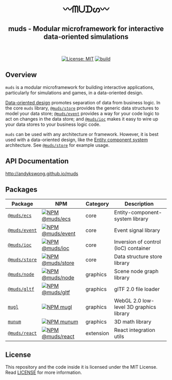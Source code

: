 <h1 align="center">〰ᗰᑌᗪᔕ〰</h1>
<h2 align="center">muds - Modular microframework for interactive data-oriented simulations</h2>
<br />
<p align="center">
  <a href="./LICENSE"><img src="https://img.shields.io/badge/License-MIT-yellow.svg" alt="License: MIT" /></a>
  <a href="https://github.com/andykswong/muds/actions/workflows/build.yaml"><img src="https://github.com/andykswong/muds/actions/workflows/build.yaml/badge.svg" alt="build" /></a>
</p>

## Overview
`muds` is a modular microframework for building interactive applications, particularly for simulations and games, in a data-oriented design.

[Data-oriented design](https://en.wikipedia.org/wiki/Data-oriented_design) promotes separation of data from business logic. In the core `muds` library, [`@muds/store`](./packages/store) provides the generic data structures to model your data store; [`@muds/event`](./packages/event) provides a way for your code logic to act on changes in the data store; and [`@muds/ioc`](./packages/ioc) makes it easy to wire up your data stores to your business logic code.

`muds` can be used with any architecture or framework. However, it is best used with a data-oriented design, like the [Entity component system](https://en.wikipedia.org/wiki/Entity_component_system) architecture. See [`@muds/store`](./packages/store) for example usage.

## API Documentation
http://andykswong.github.io/muds

## Packages

|Package|NPM|Category|Description|
|-------|---|--------|-----------|
|[`@muds/ecs`](./packages/ecs)|<a href="https://www.npmjs.com/package/@muds/ecs"><img src="https://img.shields.io/npm/v/@muds/ecs?label=@muds/ecs" alt="NPM @muds/ecs" /></a>|core|Entity-component-system library|
|[`@muds/event`](./packages/event)|<a href="https://www.npmjs.com/package/@muds/event"><img src="https://img.shields.io/npm/v/@muds/event?label=@muds/event" alt="NPM @muds/event" /></a>|core|Event signal library|
|[`@muds/ioc`](./packages/ioc)|<a href="https://www.npmjs.com/package/@muds/ioc"><img src="https://img.shields.io/npm/v/@muds/ioc?label=@muds/ioc" alt="NPM @muds/ioc" /></a>|core|Inversion of control (IoC) container|
|[`@muds/store`](./packages/store)|<a href="https://www.npmjs.com/package/@muds/store"><img src="https://img.shields.io/npm/v/@muds/store?label=@muds/store" alt="NPM @muds/store" /></a>|core|Data structure store library|
|[`@muds/node`](./packages/node)|<a href="https://www.npmjs.com/package/@muds/node"><img src="https://img.shields.io/npm/v/@muds/node?label=@muds/node" alt="NPM @muds/node" /></a>|graphics|Scene node graph library|
|[`@muds/gltf`](./packages/gltf)|<a href="https://www.npmjs.com/package/@muds/gltf"><img src="https://img.shields.io/npm/v/@muds/gltf?label=@muds/gltf" alt="NPM @muds/gltf" /></a>|graphics|glTF 2.0 file loader|
|[`mugl`](https://github.com/andykswong/mugl)|<a href="https://www.npmjs.com/package/mugl"><img src="https://img.shields.io/npm/v/mugl?label=mugl" alt="NPM mugl" /></a> |graphics|WebGL 2.0 low-level 3D graphics library|
|[`munum`](https://github.com/andykswong/munum)|<a href="https://www.npmjs.com/package/munum"><img src="https://img.shields.io/npm/v/munum?label=munum" alt="NPM munum" /></a> |graphics|3D math library|
|[`@muds/react`](./packages/react)|<a href="https://www.npmjs.com/package/@muds/react"><img src="https://img.shields.io/npm/v/@muds/react?label=@muds/react" alt="NPM @muds/react" /></a> |extension|React integration utils|

## License
This repository and the code inside it is licensed under the MIT License. Read [LICENSE](./LICENSE) for more information.
